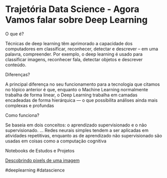 # Trajetória Data Science - Agora Vamos falar sobre Deep Learning


O que é?

Técnicas de deep learning têm aprimorado a capacidade dos computadores em classificar, reconhecer, detectar e descrever – em uma palavra, compreender. Por exemplo, o deep learning é usado para classificar imagens, reconhecer fala, detectar objetos e descrever conteúdo.

Diferenças?

A principal diferença no seu funcionamento para a tecnologia que citamos no tópico anterior é que, enquanto o Machine Learning normalmente trabalha de forma linear, o Deep Learning trabalha em camadas encadeadas de forma hierárquica — o que possibilita análises ainda mais complexas e profundas

Como funciona?

Se baseia em dois conceitos: o aprendizado supervisionado e o não supervisionado. ... Redes neurais simples tendem a ser aplicadas em atividades repetitivas, enquanto as de aprendizado não supervisionado são usadas em coisas como a computação cognitiva


Notebooks de Estudos e Projetos

[Descobrindo pixels de uma imagem](https://github.com/TatianaFlorentino/DeepLearning/blob/master/Deep_Learning.ipynb)


#deeplearning #datascience







